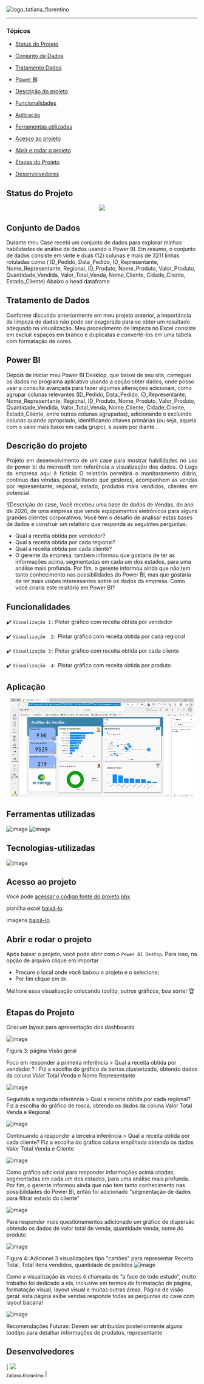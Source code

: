 ![logo_tatiana_florentino](https://user-images.githubusercontent.com/37356058/131255528-265f5bca-609f-45e8-a574-b77b8d542381.png#vitrinedev)

<hr>


### Tópicos 

- [Status do Projeto](#status-do-projeto)

- [Conjunto de Dados](#conjunto-de-dados)

- [Tratamento Dados](#tratamento-de-dados)

- [Power BI](#Power-BI)

- [Descrição do projeto](#descrição-do-projeto)

- [Funcionalidades](#funcionalidades)

- [Aplicação](#aplicação)

- [Ferramentas utilizadas](#ferramentas-utilizadas)

- [Acesso ao projeto](#acesso-ao-projeto)

- [Abrir e rodar o projeto](#abrir-e-rodar-o-projeto)

- [Etapas do Projeto](tapas-projeto)

- [Desenvolvedores](#desenvolvedores)

## Status do Projeto

<p align="center">
   <img src="http://img.shields.io/static/v1?label=STATUS&message=CONCLUIDO&color=RED&style=for-the-badge" #vitrinedev/>
</p>


## Conjunto de Dados

Durante meu Case recebi um conjunto de dados para explorar minhas habilidades de análise de dados usando o Power BI. 
Em resumo, o conjunto de dados consiste em vinte e duas (12) colunas e mais de 3211 linhas rotuladas como ( ID_Pedido, Data_Pedido, ID_Representante, Nome_Representante, Regional, ID_Produto, 
Nome_Produto, Valor_Produto, Quantidade_Vendida, Valor_Total_Venda, Nome_Cliente, Cidade_Cliente, Estado_Cliente)
Abaixo o head dataframe


## Tratamento de Dados
Conforme discutido anteriormente em meu projeto anterior, a importância da limpeza de dados não pode ser exagerada para se obter um resultado adequado na visualização. 
Meu procedimento de limpeza no Excel consiste em excluir espaços em branco e duplicatas e convertê-los em uma tabela com formatação de cores.

## Power BI
Depois de iniciar meu Power BI Desktop, que baixei de seu site, 
carreguei os dados no programa aplicativo usando a opção obter dados, onde posso usar a consulta avançada para fazer algumas alterações adicionais, 
como agrupar colunas relevantes 
(ID_Pedido, Data_Pedido, ID_Representante, Nome_Representante, Regional, ID_Produto, Nome_Produto, Valor_Produto, Quantidade_Vendida, Valor_Total_Venda, Nome_Cliente,
 Cidade_Cliente, Estado_Cliente, entre outras colunas agrupadas), adicionando e excluindo colunas quando apropriado, identificando chaves primárias 
(ou seja, aquela com o valor mais baixo em cada grupo), e assim por diante .

## Descrição do projeto 

<p align="justify">
 Projeto em desenvolvimento de um case para mostrar habilidades no uso do power bi da microsoft tem referência a visualização dos dados. O Logo da empresa aqui é ficticio 
O relatório permitirá o monitoramento diário, contínuo das vendas, possibilitando que gestores,  acompanhem as vendas por representante, regional, estado, produtos mais vendidos, clientes em potencial.

![Descrição do case, Você recebeu uma base de dados de Vendas, do ano de 2020, de uma empresa que vende equipamentos eletrônicos para alguns grandes clientes corporativos. 
Você tem o desafio de analisar estas bases de dados e construir um relatório que responda as seguintes perguntas:
* Qual a receita obtida por vendedor? 
* Qual a receita obtida por cada regional? 
* Qual a receita obtida por cada cliente? 
* O gerente da empresa, também informou que gostaria de ter as informações acima, segmentadas em cada um dos estados, para uma análise mais profunda. Por fim,
 o gerente informou ainda que não tem tanto conhecimento nas possibilidades do Power BI, 
mas que gostaria de ter mais visões interessantes sobre os dados da empresa. Como você criaria este relatório em Power BI?
</p>

## Funcionalidades

:heavy_check_mark: `Visualização 1:` Plotar gráfico com receita obtida por vendedor

:heavy_check_mark: `Visualização  2:` Plotar gráfico com receita obtida por cada regional

:heavy_check_mark: `Visualização 3:` Plotar gráfico com receita obtida por cada cliente

:heavy_check_mark: `Visualização  4:` Plotar gráfico com receita obtida por produto

## Aplicação

<div align="center">

![Power BI Emulator](https://github.com/TatianaFlorentino/trajetoriads/blob/main/img/Case_PowerBI.gif)

</div>

###

## Ferramentas utilizadas

![image](https://github.com/TatianaFlorentino/trajetoriads/assets/41309689/d4273efa-33f5-406c-9d46-5bf8c72b8561)
![image](https://github.com/TatianaFlorentino/trajetoriads/assets/41309689/b8bb1483-546e-4a55-84cd-7ac3c845c4d6)



## Tecnologias-utilizadas

</a>![image](https://github.com/TatianaFlorentino/Classificacao/assets/41309689/13d6998e-8c41-4a99-b6d0-d76a5c8cda94)</a>

###

## Acesso ao projeto

Você pode [acessar o código fonte do projeto pbx](https://github.com/camilafernanda/GlicoCare)  

planilha excel [baixá-lo](https://github.com/camilafernanda/GlicoCare/archive/refs/heads/main.zip).

imagens [baixá-lo](https://github.com/camilafernanda/GlicoCare/archive/refs/heads/main.zip).

## Abrir e rodar o projeto

Após baixar o projeto, você pode abrir com o `Power BI Destop`. Para isso, na opção de arquivo clique em:importar


- Procure o local onde você baixou o projeto e o selecione;
- Por fim clique em `OK`.

Melhore essa visualização colocando tooltip, outros gráficos, boa sorte! 🏆 

## Etapas do Projeto

Criei um layout para apresentação dos dashboards 

![image](https://github.com/TatianaFlorentino/trajetoriads/assets/41309689/14a87544-43c5-46ee-8d86-e2a5ca4388da)

Figura 3: página Visão geral

Foco em responder a primeira inferência >  Qual a receita obtida por vendedor ? : Fiz a escolha do gráfico de barras clusterizado, obtendo dados da coluna Valor Total Venda e Nome Representante

![image](https://github.com/TatianaFlorentino/trajetoriads/assets/41309689/afaeb129-6f5b-4671-b96c-54de04604690)

Seguindo  a segunda inferência > Qual a receita obtida por cada regional? Fiz a escolha do gráfico de rosca, obtendo os dados da coluna Valor Total Venda e Regional

![image](https://github.com/TatianaFlorentino/trajetoriads/assets/41309689/37bbd14c-3a3b-40a1-ac64-87462be5e21b)

Continuando a responder a terceira inferência > Qual a receita obtida por cada cliente? Fiz a escolha do gráfico coluna empilhada  obtendo os dados Valor Total Venda e Cliente

![image](https://github.com/TatianaFlorentino/trajetoriads/assets/41309689/4ed02ac3-8543-46e3-9b0a-8fe61efe61bf)

Como gráfico adicional para responder informações acima citadas, segmentadas em cada um dos estados, para uma análise mais profunda. Por fim, o gerente informou ainda que não tem tanto conhecimento nas possibilidades do Power BI, então foi adicionado "segmentação de dados para filtrar estado do cliente"

![image](https://github.com/TatianaFlorentino/trajetoriads/assets/41309689/85b06676-adce-4c84-b2c9-47650e5b3f94)

Para responder mais questionamentos adicionado um gráfico de dispersão obtendo os dados de valor total de venda, quantidade venda, nome do produto 

![image](https://github.com/TatianaFlorentino/trajetoriads/assets/41309689/99934a74-f2a3-4542-9284-3d72679fec4a)

Figura 4: Adicionei 3 visualizações tipo "cartões"  para representar Receita Total, Total itens vendidos, quantidade de pedidos
![image](https://github.com/TatianaFlorentino/trajetoriads/assets/41309689/bade5d22-eb43-4c2e-8ed3-f14df6bb17f7)

Como a visualização às vezes é chamada de “a face de todo estudo”, muito trabalho foi dedicado a ela, inclusive em termos de formatação de página, formatação visual, layout visual e muitas outras áreas.
Página de visão geral: esta página exibe vendas responde todas as perguntas do case com layout bacana!

 ![image](https://github.com/TatianaFlorentino/trajetoriads/assets/41309689/a6e4357b-169c-4f64-a971-ad8c1e07c150)

Recomendações Futuras: Devem ser atribuídas posteriormente alguns tooltips para detalhar informações de produtos, representante

## Desenvolvedores
| [<img src="https://avatars.githubusercontent.com/tatianaflorentino?v=4" width=115><br><sub>Tatiana Florentino</sub>](https://github.com/TatianaFlorentino) | 








